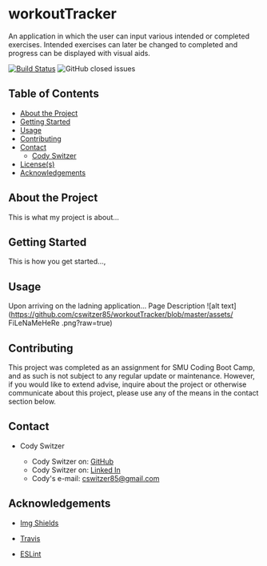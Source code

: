 # workoutTracker
An application in which the user can input various intended or completed exercises. Intended exercises can later be changed to completed and progress can be displayed with visual aids.
<!-- Shields -->

[![Build Status](https://travis-ci.com/github/cswitzer85/workoutTracker.svg?branch=master)](https://travis-ci.com/github/cswitzer85/workoutTracker)
![GitHub closed issues](https://img.shields.io/github/issues-closed/cswitzer85/workoutTracker)

<!-- TABLE OF CONTENTS -->

## Table of Contents

- [About the Project](#About-the-project)
- [Getting Started](#Getting-started)
- [Usage](#Usage)
- [Contributing](#Contributing)
- [Contact](#Contact)
  - [Cody Switzer](https://cswitzer85.github.io/Basic-Portfolio/ "cswitzer85's GitHub")
- [License(s)](<#License(s)>)
- [Acknowledgements](#Acknowledgements)

## About the Project

This is what my project is about...

## Getting Started

This is how you get started...,

## Usage

Upon arriving on the ladning application...
Page Description ![alt text](https://github.com/cswitzer85/workoutTracker/blob/master/assets/     FiLeNaMeHeRe     .png?raw=true)

## Contributing

This project was completed as an assignment for SMU Coding Boot Camp, and as such is not subject to any regular update or maintenance. However, if you would like to extend advise, inquire about the project or otherwise communicate about this project, please use any of the means in the contact section below.

## Contact

- Cody Switzer

  - Cody Switzer on: [GitHub](https://github.com/cswitzer85 "cswitzer85's GitHub")
  - Cody Switzer on: [Linked In](https://www.linkedin.com/in/cody-switzer-1429593a/ "cody-switzer-1429593a Linked In")
  - Cody's e-mail: cswitzer85@gmail.com

## Acknowledgements

- [Img Shields](https://shields.io)

- [Travis](https://travis-ci.org/)

- [ESLint](https://eslint.org/)
